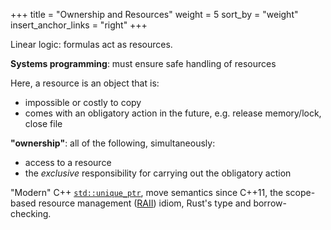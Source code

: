 +++
title = "Ownership and Resources"
weight = 5
sort_by = "weight"
insert_anchor_links = "right"
+++

Linear logic: formulas act as resources.

**Systems programming**: must ensure safe handling of resources

Here, a resource is an object that is:
   * impossible or costly to copy
   * comes with an obligatory action in the future, e.g. release memory/lock, close file

**"ownership"**: all of the following, simultaneously:
   * access to a resource
   * the *exclusive* responsibility for carrying out the obligatory action

"Modern" C++ [`std::unique_ptr`](https://en.cppreference.com/w/cpp/memory/unique_ptr), move semantics since C++11, the scope-based resource management ([RAII](https://en.wikipedia.org/wiki/Resource_acquisition_is_initialization)) idiom, Rust's type and borrow-checking.
